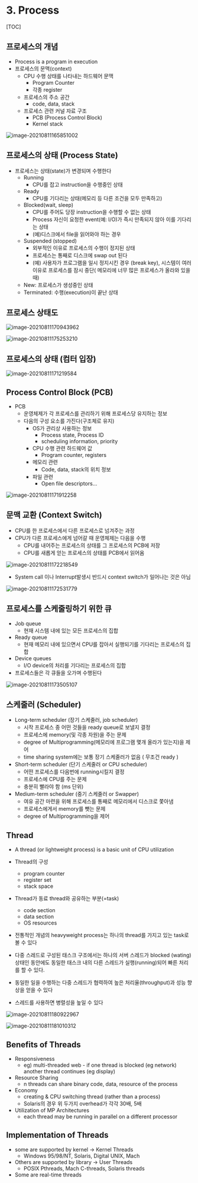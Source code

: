# 3. Process

[TOC]

## 프로세스의 개념

- Process is a program in execution
- 프로세스의 문맥(context)
  - CPU 수행 상태를 나타내는 하드웨어 문맥
    - Program Counter
    - 각종 register
  - 프로세스의 주소 공간
    - code, data, stack
  - 프로세스 관련 커널 자료 구조
    - PCB (Process Control Block)
    - Kernel stack

![image-20210811165851002](3.Process.assets/image-20210811165851002.png)



## 프로세스의 상태 (Process State)

- 프로세스는 상태(state)가 변경되며 수행한다
  - Running
    - CPU를 잡고 instruction을 수행중인 상태
  - Ready
    - CPU를 기다리는 상태(메모리 등 다른 조건을 모두 만족하고)
  - Blocked(wait, sleep)
    - CPU를 주어도 당장 instruction을 수행할 수 없는 상태
    - Process 자신이 요청한 event(예: I/O)가 즉시 만족되지 않아 이를 기다리는 상태
    - (예)디스크에서 file을 읽어와야 하는 경우
  - Suspended (stopped)
    - 외부적인 이유로 프로세스의 수행이 정지된 상태
    - 프로세스는 통째로 디스크에 swap out 된다
    - (예) 사용자가 프로그램을 일시 정지시킨 경우 (break key), 시스템이 여러 이유로 프로세스를 잠시 중단( 메모리에 너무 많은 프로세스가 올라와 있을 때)
  - New: 프로세스가 생성중인 상태
  - Terminated: 수행(execution)이 끝난 상태



## 프로세스 상태도

![image-20210811170943962](3.Process.assets/image-20210811170943962.png)

![image-20210811175253210](3.Process.assets/image-20210811175253210.png)

## 프로세스의 상태 (컴터 입장)

![image-20210811171219584](3.Process.assets/image-20210811171219584.png)



## Process Control Block (PCB)

- PCB
  - 운영체제가 각 프로세스를 관리하기 위해 프로세스당 유지하는 정보
  - 다음의 구성 요소를 가진다(구조체로 유지)
    - OS가 관리상 사용하는 정보
      - Process state, Process ID
      - scheduling information, priority
    - CPU 수행 관련 하드웨어 값
      - Program counter, registers
    - 메모리 관련
      - Code, data, stack의 위치 정보
    - 파일 관련
      - Open file descriptors...

![image-20210811171912258](3.Process.assets/image-20210811171912258.png)

## 문맥 교환 (Context Switch)

- CPU를 한 프로세스에서 다른 프로세스로 넘겨주는 과정
- CPU가 다른 프로세스에게 넘어갈 때 운영체제는 다음을 수행
  - CPU를 내어주는 프로세스의 상태를 그 프로세스의 PCB에 저장
  - CPU를 새롭게 얻는 프로세스의 상태를 PCB에서 읽어옴



![image-20210811172218549](3.Process.assets/image-20210811172218549.png)



- System call 이나 Interrupt발생시 반드시 context switch가 일어나는 것은 아님

![image-20210811172531779](3.Process.assets/image-20210811172531779.png)



## 프로세스를 스케줄링하기 위한 큐

- Job queue
  - 현재 시스템 내에 있는 모든 프로세스의 집합
- Ready queue
  - 현재 메모리 내에 있으면서 CPU를 잡아서 실행되기를 기다리는 프로세스의 집합
- Device queues
  - I/O device의 처리를 기다리는 프로세스의 집합
- 프로세스들은 각 큐들을 오가며 수행된다

![image-20210811173505107](3.Process.assets/image-20210811173505107.png)



## 스케줄러 (Scheduler)

- Long-term scheduler (장기 스케줄러, job scheduler)
  - 시작 프로세스 중 어떤 것들을 ready queue로 보낼지 결정
  - 프로세스에 memory(및 각종 자원)을 주는 문제
  - degree of Multiprogramming(메모리에 프로그램 몇개 올라가 있는지)을 제어
  - time sharing system에는 보통 장기 스케줄러가 없음 ( 무조건 ready )
- Short-term scheduler (단기 스케줄러 or CPU scheduler)
  - 어떤 프로세스를 다음번에 running시킬지 결정
  - 프로세스에 CPU를 주는 문제
  - 충분히 빨라야 함 (ms 단위)
- Medium-term scheduler (중기 스케줄러 or Swapper)
  - 여유 공간 마련을 위해 프로세스를 통째로 메모리에서 디스크로 쫓아냄
  - 프로세스에게서 memory를 뺏는 문제
  - degree of Multiprogramming을 제어



## Thread

- A thread (or lightweight process) is a basic unit of CPU utilization
- Thread의 구성
  - program counter
  - register set
  - stack space
- Thread가 동료 thread와 공유하는 부분(=task)
  - code section
  - data section
  - OS resources
- 전통적인 개념의 heavyweight process는 하나의 thread를 가지고 있는 task로 볼 수 있다

- 다중 스레드로 구성된 태스크 구조에서는 하나의 서버 스레드가 blocked (wating) 상태인 동안에도 동일한 태스크 내의 다른 스레드가 실행(running)되어 빠른 처리를 할 수 있다.
- 동일한 일을 수행하는 다중 스레드가 협력하여 높은 처리율(throughput)과 성능 향상을 얻을 수 있다
- 스레드를 사용하면 병렬성을 높일 수 있다

![image-20210811180922967](3.Process.assets/image-20210811180922967.png)

![image-20210811181010312](3.Process.assets/image-20210811181010312.png)



## Benefits of Threads

- Responsiveness
  - eg) multi-threaded web - if one thread is blocked (eg network) another thread continues (eg display)
- Resource Sharing
  - n threads can share binary code, data, resource of the process
- Economy
  - creating & CPU switching thread (rather than a process)
  - Solaris의 경우 위 두가지 overhead가 각각 30배, 5배
- Utilization of MP Architectures
  - each thread may be running in parallel on a different processor



## Implementation of Threads

- some are supported by kernel -> Kernel Threads
  - Windows 95/98/NT, Solaris, Digital UNIX, Mach
- Others are supported by library -> User Threads
  - POSIX Pthreads, Mach C-threads, Solaris threads
- Some are real-time threads